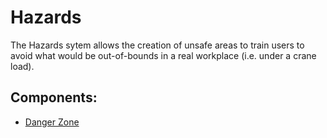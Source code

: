 # Hazards

The Hazards sytem allows the creation of unsafe areas to train users to avoid what would be out-of-bounds in a real workplace (i.e. under a crane load).

## Components:
- [Danger Zone](/valvevr/hazards/danger-zone)
